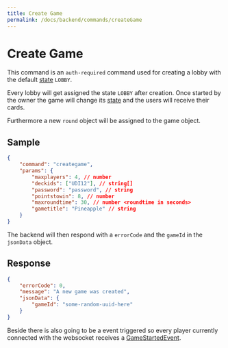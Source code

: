 ```yaml
---
title: Create Game
permalink: /docs/backend/commands/createGame
---
```


# Create Game

This command is an `auth-required` command used for creating a lobby with the default [state][game-state] `LOBBY`.

Every lobby will get assigned the state `LOBBY` after creation. Once started by the owner the game will change its [state][game-state] and the users will receive their cards.

Furthermore a new `round` object will be assigned to the game object.

## Sample
```json
{
    "command": "creategame",
    "params": {
        "maxplayers": 4, // number
        "deckids": ["UDI12"], // string[]
        "password": "password", // string
        "pointstowin": 8, // number
        "maxroundtime": 30, // number <roundtime in seconds>
        "gametitle": "Pineapple" // string 
    }
}
```

The backend will then respond with a `errorCode` and the `gameId` in the `jsonData` object.

## Response
```json
{
    "errorCode": 0,
    "message": "A new game was created",
    "jsonData": {
        "gameId": "some-random-uuid-here"
    }
}
```

Beside there is also going to be a event triggered so every player currently connected with the websocket receives a [GameStartedEvent][game-created-event].

[game-state]: {{site.baseurl}}/docs/backend/gameState
[game-created-event]: {{site.baseurl}}/docs/backend/events/gameCreatedEvent
